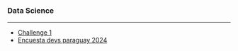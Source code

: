 
<!--

### Gral bloging

---
- [How to blog.](gral/how_to_blog.md)
- \[Distancia de edicion minima.\] (gral/distancia de edicion minima.md)
- \[Ejercicio 1\] (gral/ejer_0a100.md)
- \[FSTRIGS en Python\] (gral/fstrings.md)
- \[How to Blog\] (gral/how_to_blog.md)
- \[Operador ternario en Javascript.\] (gral/operador_ternario.md)
-->

### Data Science

---


- [Challenge 1](data_science/challenges/challenge1.md)
- [Encuesta devs paraguay 2024](data_science/projects/Encuesta_IT_Py_2024/intro.md)


<!--
### Games

---

- [Bricks](computer_graphics/games/bricks.md)
-->
